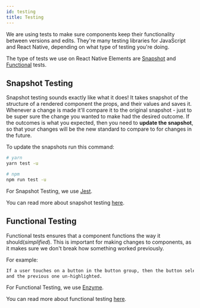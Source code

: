 ```yaml
---
id: testing
title: Testing
---
```


We are using tests to make sure components keep their functionality between versions and edits.
They're many testing libraries for JavaScript and React Native, depending on what type of testing you're doing.

The type of tests we use on React Native Elements are [Snapshot](#snapshot-testing)
and [Functional](#functional-testing) tests.

## Snapshot Testing

Snapshot testing sounds exactly like what it does! It takes snapshot of the structure of a rendered
component the props, and their values and saves it. Whenever a change is made it'll compare it to the original snapshot -
just to be super sure the change you wanted to make had the desired outcome.
If the outcomes is what you expected, then you need to **update the snapshot**, so that your changes will be the new
standard to compare to for changes in the future.

To update the snapshots run this command:

```bash
# yarn
yarn test -u

# npm
npm run test -u
```

For Snapshot Testing, we use [Jest](https://facebook.github.io/jest/).

You can read more about snapshot testing [here](https://facebook.github.io/jest/docs/en/snapshot-testing.html).

## Functional Testing

Functional tests ensures that a component functions the way it should(_simplified_). This is important
for making changes to components, as it makes sure we don't break how something worked previously.

For example:

```md
If a user touches on a button in the button group, then the button selected should be highlighted
and the previous one un-highlighted.
```

For Functional Testing, we use [Enzyme](http://airbnb.io/enzyme/).

You can read more about functional testing [here](https://www.guru99.com/functional-testing.html).
